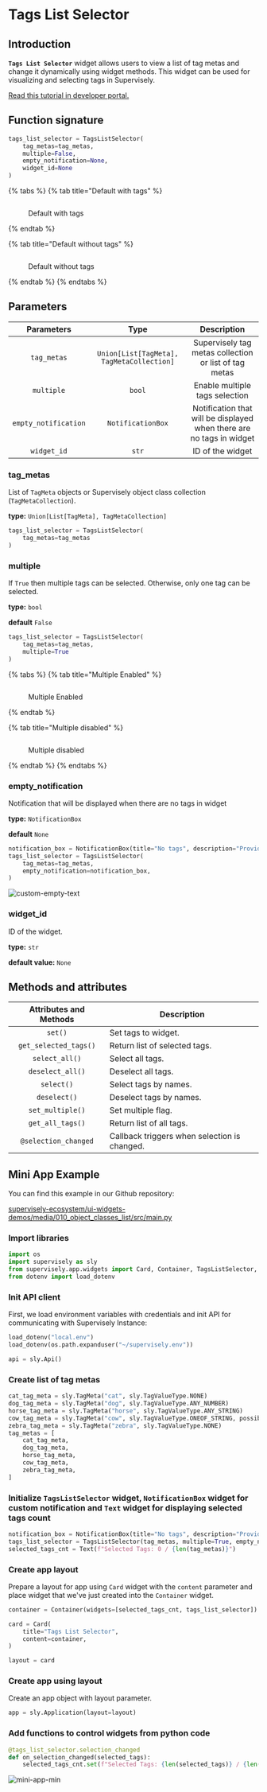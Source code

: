 # Tags List Selector

## Introduction

**`Tags List Selector`** widget allows users to view a list of tag metas and change it dynamically using widget methods. This widget can be used for visualizing and selecting tags in Supervisely.

[Read this tutorial in developer portal.](https://developer.supervisely.com/app-development/apps-with-gui/tags-list-selector)

## Function signature

```python
tags_list_selector = TagsListSelector(
    tag_metas=tag_metas,
    multiple=False,
    empty_notification=None,
    widget_id=None
)
```

{% tabs %}
{% tab title="Default with tags" %}

<figure><img src="https://github.com/supervisely-ecosystem/ui-widgets-demos/assets/48913536/334ccb23-e30c-4d5e-938c-95620f523389" alt=""><figcaption><p>Default with tags</p></figcaption></figure>
{% endtab %}

{% tab title="Default without tags" %}

<figure><img src="https://github.com/supervisely-ecosystem/ui-widgets-demos/assets/48913536/c8991571-a40e-41c5-93e4-53f9482f2739" alt=""><figcaption><p>Default without tags</p></figcaption></figure>
{% endtab %}
{% endtabs %}

## Parameters

|      Parameters      |                   Type                    |                             Description                              |
| :------------------: | :---------------------------------------: | :------------------------------------------------------------------: |
|     `tag_metas`      | `Union[List[TagMeta], TagMetaCollection]` |        Supervisely tag metas collection or list of tag metas         |
|      `multiple`      |                  `bool`                   |                    Enable multiple tags selection                    |
| `empty_notification` |             `NotificationBox`             | Notification that will be displayed when there are no tags in widget |
|     `widget_id`      |                   `str`                   |                           ID of the widget                           |

### tag_metas

List of `TagMeta` objects or Supervisely object class collection (`TagMetaCollection`).

**type:** `Union[List[TagMeta], TagMetaCollection]`

```python
tags_list_selector = TagsListSelector(
    tag_metas=tag_metas
)
```

### multiple

If `True` then multiple tags can be selected. Otherwise, only one tag can be selected.

**type:** `bool`

**default** `False`

```python
tags_list_selector = TagsListSelector(
    tag_metas=tag_metas,
    multiple=True
)
```

{% tabs %}
{% tab title="Multiple Enabled" %}

<figure><img src="https://github.com/supervisely-ecosystem/ui-widgets-demos/assets/48913536/f80f6c40-5157-4295-bb24-8fc25cd3e8df" alt=""><figcaption><p>Multiple Enabled</p></figcaption></figure>
{% endtab %}

{% tab title="Multiple disabled" %}

<figure><img src="https://github.com/supervisely-ecosystem/ui-widgets-demos/assets/48913536/e35b72ac-20b0-4c3b-84ee-e8417de19aaa" alt=""><figcaption><p>Multiple disabled</p></figcaption></figure>
{% endtab %}
{% endtabs %}

### empty_notification

Notification that will be displayed when there are no tags in widget

**type:** `NotificationBox`

**default** `None`

```python
notification_box = NotificationBox(title="No tags", description="Provide tags to the widget.")
tags_list_selector = TagsListSelector(
    tag_metas=tag_metas,
    empty_notification=notification_box,
)
```

![custom-empty-text](https://github.com/supervisely-ecosystem/ui-widgets-demos/assets/48913536/ee8a0c24-ff5e-43c1-a5b2-e6411d93ab9f)

### widget_id

ID of the widget.

**type:** `str`

**default value:** `None`

## Methods and attributes

| Attributes and Methods | Description                                  |
| :--------------------: | -------------------------------------------- |
|        `set()`         | Set tags to widget.                          |
| `get_selected_tags()`  | Return list of selected tags.                |
|     `select_all()`     | Select all tags.                             |
|    `deselect_all()`    | Deselect all tags.                           |
|       `select()`       | Select tags by names.                        |
|      `deselect()`      | Deselect tags by names.                      |
|    `set_multiple()`    | Set multiple flag.                           |
|    `get_all_tags()`    | Return list of all tags.                     |
|  `@selection_changed`  | Callback triggers when selection is changed. |

## Mini App Example

You can find this example in our Github repository:

[supervisely-ecosystem/ui-widgets-demos/media/010_object_classes_list/src/main.py](https://github.com/supervisely-ecosystem/ui-widgets-demos/blob/master/media/010_object_classes_list/src/main.py)

### Import libraries

```python
import os
import supervisely as sly
from supervisely.app.widgets import Card, Container, TagsListSelector, Text, NotificationBox
from dotenv import load_dotenv
```

### Init API client

First, we load environment variables with credentials and init API for communicating with Supervisely Instance:

```python
load_dotenv("local.env")
load_dotenv(os.path.expanduser("~/supervisely.env"))

api = sly.Api()
```

### Create list of tag metas

```python
cat_tag_meta = sly.TagMeta("cat", sly.TagValueType.NONE)
dog_tag_meta = sly.TagMeta("dog", sly.TagValueType.ANY_NUMBER)
horse_tag_meta = sly.TagMeta("horse", sly.TagValueType.ANY_STRING)
cow_tag_meta = sly.TagMeta("cow", sly.TagValueType.ONEOF_STRING, possible_values=["moo", "mooo"])
zebra_tag_meta = sly.TagMeta("zebra", sly.TagValueType.NONE)
tag_metas = [
    cat_tag_meta,
    dog_tag_meta,
    horse_tag_meta,
    cow_tag_meta,
    zebra_tag_meta,
]

```

### Initialize `TagsListSelector` widget, `NotificationBox` widget for custom notification and `Text` widget for displaying selected tags count

```python
notification_box = NotificationBox(title="No tags", description="Provide tags to the widget.")
tags_list_selector = TagsListSelector(tag_metas, multiple=True, empty_notification=notification_box)
selected_tags_cnt = Text(f"Selected Tags: 0 / {len(tag_metas)}")
```

### Create app layout

Prepare a layout for app using `Card` widget with the `content` parameter and place widget that we've just created into the `Container` widget.

```python
container = Container(widgets=[selected_tags_cnt, tags_list_selector])

card = Card(
    title="Tags List Selector",
    content=container,
)

layout = card
```

### Create app using layout

Create an app object with layout parameter.

```python
app = sly.Application(layout=layout)
```

### Add functions to control widgets from python code

```python
@tags_list_selector.selection_changed
def on_selection_changed(selected_tags):
    selected_tags_cnt.set(f"Selected Tags: {len(selected_tags)} / {len(tag_metas)}", "text")
```

![mini-app-min](https://github.com/supervisely-ecosystem/ui-widgets-demos/assets/48913536/45d1283f-39fc-492b-aa3a-c4eb9155764a)
